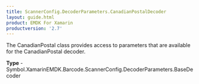 ```yaml
---
title: ScannerConfig.DecoderParameters.CanadianPostalDecoder
layout: guide.html 
product: EMDK For Xamarin 
productversion: '2.7' 
---
```

The CanadianPostal class provides access to parameters that are available for the CanadianPostal decoder.

**Type** - Symbol.XamarinEMDK.Barcode.ScannerConfig.DecoderParameters.BaseDecoder



